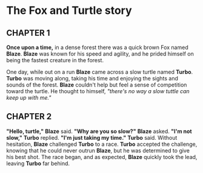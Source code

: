 # The Fox and Turtle story #

## CHAPTER 1 ##

**Once upon a time,** in a dense forest there was a quick brown Fox named **Blaze**. __Blaze__ was known for his speed and agility, and he prided himself on being the fastest creature in the forest.

One day, while out on a run **Blaze** came across a slow turtle named **Turbo**. __Turbo__ was moving along, taking his time and enjoying the sights and sounds of the forest. **Blaze** couldn't help but feel a sense of competition toward the turtle. He thought to himself, _"there's no way a slow tuttle can keep up with me."_


## CHAPTER 2

**"Hello, turtle,"** **Blaze** said. **"Why are you so slow?"** **Blaze** asked. **"I'm not slow,"** **Turbo** replied. **"I'm just taking my time."** **Turbo** said. Without hesitation, **Blaze** challenged **Turbo** to a race. **Turbo** accepted the challenge, knowing that he could never outrun **Blaze**, but he was determined to give his best shot. The race began, and as expected, **Blaze** quickly took the lead, leaving **Turbo** far behind.